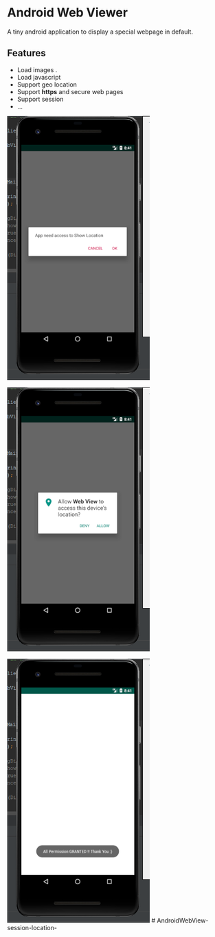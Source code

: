 # Android Web Viewer

A tiny android application to display a special webpage in default.

## Features

- Load images .
- Load javascript
- Support geo location
- Support **https** and secure web pages
- Support session
- ...

![Android Web Viewer - Max Base screenshot ](screenshot1.png)

![Android Web Viewer - Max Base screenshot ](screenshot2.png)

![Android Web Viewer - Max Base screenshot ](screenshot3.png)
#   A n d r o i d W e b V i e w - s e s s i o n - l o c a t i o n - 
 
 
